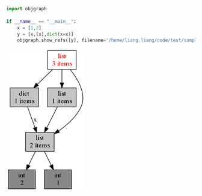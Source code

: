 ```python
import objgraph

if __name__ == "__main__":
    x = [1,2]
    y = [x,[x],dict(x=x)]
    objgraph.show_refs([y], filename='/home/liang.liang/code/test/sample-graph.png')
```

![sample-graph](https://github.com/lofty77/Tools/blob/master/attached/python_objgraph_sample-graph.png)
